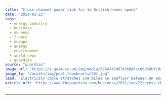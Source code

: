 ```yaml
---
title: "Cross-channel power link for 1m British homes opens"
date: "2021-01-22"
tags: 
  - energy industry
  - business
  - uk news
  - france
  - europe
  - energy
  - environment
  - world news
  - guardian
source: "guardian"
image_url: "https://i.guim.co.uk/img/media/5264747d974368d7cc06954bfcda0ee96691475a/0_0_5886_3532/master/5886.jpg?width=460&quality=85&auto=format&fit=max&s=d573dd5242cb9064bcb2c63c13fdab90"
image_fp: "/assets/img/post_thumbnails/201.jpg"
lead: "Electricity cable stretches 149 miles on seafloor between UK and FranceA new high-voltage subsea cable linking the UK to France has begun importing enough electricity to power 1m British homes.The delayed power cable, which is the second interconnect..."
article_url: "https://www.theguardian.com/business/2021/jan/22/cross-channel-power-link-for-1m-british-homes-opens-electricity"
---
```


---
